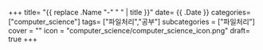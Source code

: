 +++
title= "{{ replace .Name "-" " " | title }}"
date= {{ .Date }}
categories= ["computer_science"]
tags= ["파일처리","공부"]
subcategories = ["파일처리"]
cover = ""
icon = "computer_science/computer_science_icon.png"
draft= true
+++
